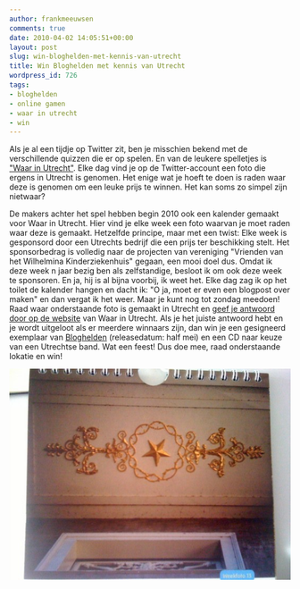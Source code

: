 ```yaml
---
author: frankmeeuwsen
comments: true
date: 2010-04-02 14:05:51+00:00
layout: post
slug: win-bloghelden-met-kennis-van-utrecht
title: Win Bloghelden met kennis van Utrecht
wordpress_id: 726
tags:
- bloghelden
- online gamen
- waar in utrecht
- win
---
```


Als je al een tijdje op Twitter zit, ben je misschien bekend met de verschillende quizzen die er op spelen. En van de leukere spelletjes is ["Waar in Utrecht"](http://twitter.com/waarinutrecht). Elke dag vind je op de Twitter-account een foto die ergens in Utrecht is genomen. Het enige wat je hoeft te doen is raden waar deze is genomen om een leuke prijs te winnen. Het kan soms zo simpel zijn nietwaar?

De makers achter het spel hebben begin 2010 ook een kalender gemaakt voor Waar in Utrecht. Hier vind je elke week een foto waarvan je moet raden waar deze is gemaakt. Hetzelfde principe, maar met een twist: Elke week is gesponsord door een Utrechts bedrijf die een prijs ter beschikking stelt. Het sponsorbedrag is volledig naar de projecten van vereniging "Vrienden van het Wilhelmina Kinderziekenhuis" gegaan, een mooi doel dus. Omdat ik deze week n jaar bezig ben als zelfstandige, besloot ik om ook deze week te sponsoren. En ja, hij is al bijna voorbij, ik weet het. Elke dag zag ik op het toilet de kalender hangen en dacht ik: "O ja, moet er even een blogpost over maken" en dan vergat ik het weer. Maar je kunt nog tot zondag meedoen! Raad waar onderstaande foto is gemaakt in Utrecht en [geef je antwoord door op de website](http://waarinutrecht.nl/kalender/kalenderoplossing/) van Waar in Utrecht. Als je het juiste antwoord hebt en je wordt uitgeloot als er meerdere winnaars zijn, dan win je een gesigneerd exemplaar van [Bloghelden](http://bit.ly/bloghelden) (releasedatum: half mei) en een CD naar keuze van een Utrechtse band. Wat een feest! Dus doe mee, raad onderstaande lokatie en win!


![](../images/uploadimages/foto-e1270217033410.jpg)
